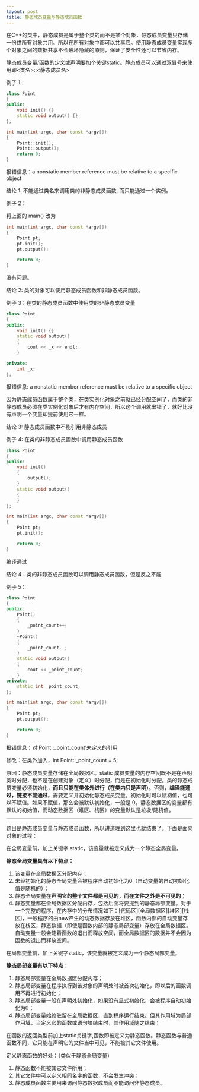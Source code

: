 ```yaml
---
layout: post
title: 静态成员变量与静态成员函数
---
```


在C++的类中，静态成员是属于整个类的而不是某个对象，静态成员变量只存储一份供所有对象共用。所以在所有对象中都可以共享它。使用静态成员变量实现多个对象之间的数据共享不会破坏隐藏的原则，保证了安全性还可以节省内存。

静态成员变量/函数的定义或声明要加个关键static。静态成员可以通过双冒号来使用即<类名>::<静态成员名>

例子 1：

```c++
class Point
{
public:	
    void init() {}
    static void output() {}
};

int main(int argc, char const *argv[])
{
    Point::init();
    Point::output();
    return 0;
}
```

报错信息：a nonstatic member reference must be relative to a specific object

结论 1: 不能通过类名来调用类的非静态成员函数, 而只能通过一个实例。

例子 2：

将上面的 main() 改为

```c++
int main(int argc, char const *argv[])
{
	Point pt;
	pt.init();
	pt.output();

    return 0;
}
```

没有问题。

结论 2: 类的对象可以使用静态成员函数和非静态成员函数。

例子 3：在类的静态成员函数中使用类的非静态成员变量

```c++
class Point
{
public:
    void init() {}
    static void output()
    {
        cout << _x << endl;
    }

private:
    int _x;
};
```

报错信息: a nonstatic member reference must be relative to a specific object

因为静态成员函数属于整个类，在类实例化对象之前就已经分配空间了，而类的非静态成员必须在类实例化对象后才有内存空间，所以这个调用就出错了，就好比没有声明一个变量却提前使用它一样。

结论 3: 静态成员函数中不能引用非静态成员

例子 4: 在类的非静态成员函数中调用静态成员函数

```c++
class Point
{
public:	
	void init()
	{  
		output();
	}
	static void output()
	{
	}
};

int main(int argc, char const *argv[])
{
    Point pt;
    pt.init();

    return 0;
}
```

编译通过

结论 4：类的非静态成员函数可以调用静态成员函数，但是反之不能

例子 5：

```c++
class Point
{
public:	
	Point()
	{  
		_point_count++;
	}
	~Point()
	{
		_point_count--;
	}
	static void output()
	{
		cout << _point_count;
	}
private:
	static int _point_count;
};

int main(int argc, char const *argv[])
{
    Point pt;
    pt.output();

    return 0;
}
```

报错信息：对‘Point::_point_count’未定义的引用

修改：在类外加入，int Point::_point_count = 5;

原因：静态成员变量存储在全局数据区。static 成员变量的内存空间既不是在声明类时分配，也不是在创建对象（定义）时分配，而是在初始化时分配。类的静态成员变量必须初始化，**而且只能在类体外进行（在类内只是声明）**。否则，**编译能通过，链接不能通过**。需要定义并初始化静态成员变量。初始化时可以赋初值，也可以不赋值。如果不赋值，那么会被默认初始化，一般是 0。静态数据区的变量都有默认的初始值，而动态数据区（堆区、栈区）的变量默认是垃圾/随机值。

----

题目是静态成员变量与静态成员函数，所以讲道理到这里也就结束了。下面是面向对象的过程：

在全局变量前，加上关键字 static，该变量就被定义成为一个静态全局变量。

**静态全局变量具有以下特点：**

1. 该变量在全局数据区分配内存；
2. 未经初始化的静态全局变量会被程序自动初始化为0（自动变量的自动初始化值是随机的）；
3. 静态全局变量在**声明它的整个文件都是可见的，而在文件之外是不可见的**； 　
4. 静态变量都在全局数据区分配内存，包括后面将要提到的静态局部变量。对于一个完整的程序，在内存中的分布情况如下：[代码区][全局数据区][堆区][栈区]，一般程序的由new产生的动态数据存放在堆区，函数内部的自动变量存放在栈区，静态数据（即使是函数内部的静态局部变量）存放在全局数据区。自动变量一般会随着函数的退出而释放空间，而全局数据区的数据并不会因为函数的退出而释放空间。

在局部变量前，加上关键字static，该变量就被定义成为一个静态局部变量。

**静态局部变量有以下特点：**

1. 静态局部变量在全局数据区分配内存； 
2. 静态局部变量在程序执行到该对象的声明处时被首次初始化，即以后的函数调用不再进行初始化； 
3. 静态局部变量一般在声明处初始化，如果没有显式初始化，会被程序自动初始化为0； 
4. 静态局部变量始终驻留在全局数据区，直到程序运行结束。但其作用域为局部作用域，当定义它的函数或语句块结束时，其作用域随之结束； 

在函数的返回类型前加上static关键字,函数即被定义为静态函数。静态函数与普通函数不同，它只能在声明它的文件当中可见，不能被其它文件使用。

定义静态函数的好处：（类似于静态全局变量）

1. 静态函数不能被其它文件所用； 
2. 其它文件中可以定义相同名字的函数，不会发生冲突； 
3. 静态成员函数主要用来访问静态数据成员而不能访问非静态成员。
